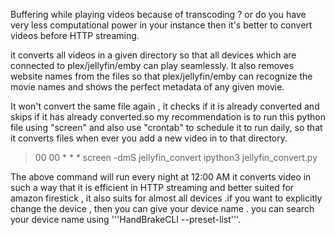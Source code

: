 Buffering while playing videos because of transcoding ? or do you have very less computational power in your instance then it's better to convert videos before HTTP streaming.

it converts all videos in a given directory so that all devices which are connected to plex/jellyfin/emby can play seamlessly. It also removes website names from the files so that plex/jellyfin/emby can recognize the movie names and shows the perfect metadata of any given movie.

It won't convert the same file again , it checks if it is already converted and skips if it has already converted.so my recommendation is to run this python file using "screen" and also use "crontab" to schedule it to run daily, so that it converts files when ever you add a new video in to that directory.

>00 00 * * * screen -dmS jellyfin_convert ipython3 jellyfin_convert.py

The above command will run every night at 12:00 AM
it converts video in such a way that it is efficient in HTTP streaming and better suited for amazon firestick , it also suits for almost all devices .if you want to explicitly change the device , then you can give your device name . you can search your device name using '''HandBrakeCLI --preset-list'''.
